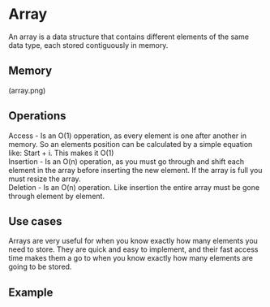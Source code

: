 <h1> Array </h1>
<p1> An array is a data structure that contains different elements of the same data type, each stored contiguously in memory.</p1>
<h2> Memory </h2>
(array.png)
<h2>Operations</h2>
<p1> Access - Is an O(1) opperation, as every element is one after another in memory. So an elements position can be calculated by a simple equation like: Start + i. This makes it O(1) </p1><br/>
<p1>Insertion - Is an O(n) operation, as you must go through and shift each element in the array before inserting the new element. If the array is full you must resize the array.</p1><br/>
<p1> Deletion - Is an O(n) operation. Like insertion the entire array must be gone through element by element.
  
<h2>Use cases</h2>
<p1> Arrays are very useful for when you know exactly how many elements you need to store. They are quick and easy to implement, and their fast access time makes them a go to when you know exactly how many elements are going to be stored.  </p1>
<h2>Example</h2>
